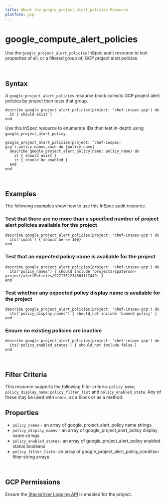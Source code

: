 ```yaml
---
title: About the google_project_alert_policies Resource
platform: gcp
---
```


# google\_compute\_alert\_policies

Use the `google_project_alert_policies` InSpec audit resource to test properties of all, or a filtered group of, GCP project alert policies.

<br>

## Syntax

A `google_project_alert_policies` resource block collects GCP project alert policies by project then tests that group.

    describe google_project_alert_policies(project: 'chef-inspec-gcp') do
      it { should exist }
    end

Use this InSpec resource to enumerate IDs then test in-depth using `google_project_alert_policy`.

    google_project_alert_policies(project: 'chef-inspec-gcp').policy_names.each do |policy_name|
      describe google_project_alert_policy(name: policy_name) do
        it { should exist }
        it { should be_enabled }
      end
    end

<br>

## Examples

The following examples show how to use this InSpec audit resource.

### Test that there are no more than a specified number of project alert policies available for the project

    describe google_project_alert_policies(project: 'chef-inspec-gcp') do
      its('count') { should be <= 100}
    end

### Test that an expected policy name is available for the project

    describe google_project_alert_policies(project: 'chef-inspec-gcp') do
      its('policy_names') { should include 'projects/spaterson-project/alertPolicies/9271751234503117449' }
    end

### Test whether any expected policy display name is available for the project

    describe google_project_alert_policies(project: 'chef-inspec-gcp') do
      its('policy_display_names') { should_not include 'banned policy' }
    end

### Ensure no existing policies are inactive

    describe google_project_alert_policies(project: 'chef-inspec-gcp') do
      its('policy_enabled_states') { should_not include false }
    end
    
    
<br>

## Filter Criteria

This resource supports the following filter criteria:  `policy_name`; `policy_display_name`; `policy_filter_list` and `policy_enabled_state`. Any of these may be used with `where`, as a block or as a method.

## Properties

*  `policy_names` - an array of google_project_alert_policy name strings
*  `policy_display_names` - an array of google_project_alert_policy display name strings
*  `policy_enabled_states`- an array of google_project_alert_policy enabled status booleans
*  `policy_filter_lists`- an array of google_project_alert_policy_condition filter string arrays

<br>


## GCP Permissions

Ensure the [Stackdriver Logging API](https://console.cloud.google.com/apis/api/logging.googleapis.com/) is enabled for the project.